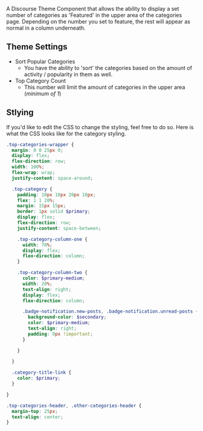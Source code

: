 A Discourse Theme Component that allows the ability to display a set number of categories as 'Featured' in the upper area of the categories page. Depending on the number you set to feature, the rest will appear as normal in a column underneath.

## Theme Settings
- Sort Popular Categories
  - You have the ability to 'sort' the categories based on the amount of activity / popularity in them as well.
- Top Category Count
  - This number will limit the amount of categories in the upper area (_minimum of 1_)

## Stlying
If you'd like to edit the CSS to change the styling, feel free to do so. Here is what the CSS looks like for the category styling.

```scss
.top-categories-wrapper {
  margin: 0 0 25px 0;
  display: flex;
  flex-direction: row;
  width: 100%;
  flex-wrap: wrap;
  justify-content: space-around;

  .top-category {
    padding: 10px 10px 20px 10px;
    flex: 1 1 20%;
    margin: 15px 15px;
    border: 1px solid $primary;
    display: flex;
    flex-direction: row;
    justify-content: space-between;

    .top-category-column-one {
      width: 70%;
      display: flex;
      flex-direction: column;
    }

    .top-category-column-two {
      color: $primary-medium;
      width: 20%;
      text-align: right;
      display: flex;
      flex-direction: column;

      .badge-notification.new-posts, .badge-notification.unread-posts {
        background-color: $secondary;
        color: $primary-medium;
        text-align: right;
        padding: 0px !important;
      } 

    }

  }
  
  .category-title-link {
    color: $primary;
  }

}

.top-categories-header, .other-categories-header {
  margin-top: 25px;
  text-align: center;
}
```